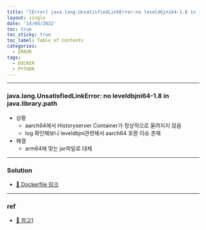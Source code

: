 ```yaml
---
title: "[Error] java.lang.UnsatisfiedLinkError:no leveldbjni64-1.8 in java.library.path"
layout: single
date: '14/04/2022'
toc: true
toc_sticky: true
toc_label: Table of Contents
categories:
  - ERROR
tags:
  - DOCKER
  - PYTHON
---
```


---
### java.lang.UnsatisfiedLinkError: no leveldbjni64-1.8 in java.library.path
* 상황
    * aarch64에서 Historyserver Container가 정상적으로 올려지지 않음
    * log 확인해보니 leveldbjni관련해서 aarch64 호환 이슈 존재
* 해결
    * arm64에 맞는 jar파일로 대체
    

---

### Solution
* [🔗 Dockerfile 링크](https://github.com/zsu58/docker/tree/main/hadoop_spark/base)

---

### ref 
* [🔗 참고1](https://github.com/fusesource/leveldbjni/issues/102)